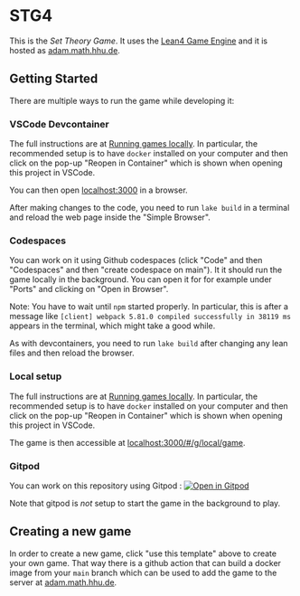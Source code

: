 # STG4

This is the *Set Theory Game*. It uses the [Lean4 Game Engine](https://github.com/leanprover-community/lean4game) and it is hosted as [adam.math.hhu.de](https://adam.math.hhu.de).

## Getting Started

There are multiple ways to run the game while developing it:

### VSCode Devcontainer

The full instructions are at [Running games locally](https://github.com/leanprover-community/lean4game/blob/main/DOCUMENTATION.md#running-games-locally).
In particular, the recommended setup is to have `docker` installed on your computer
and then click on the pop-up "Reopen in Container" which is shown when
opening this project in VSCode.

You can then open [localhost:3000](http://localhost:3000) in a browser.

After making changes to the code, you need to run `lake build` in a terminal and
reload the web page inside the "Simple Browser".

### Codespaces

You can work on it using Github codespaces (click "Code" and then "Codespaces" and then "create codespace on main"). It it should run the game locally in the background. You can open it for for example under "Ports" and clicking on
"Open in Browser".

Note: You have to wait until `npm` started properly.
In particular, this is after a message like
`[client] webpack 5.81.0 compiled successfully in 38119 ms` appears in the terminal, which might take a good while.

As with devcontainers, you need to run `lake build` after changing any lean files and then reload the browser.

### Local setup

The full instructions are at [Running games locally](https://github.com/leanprover-community/lean4game/blob/main/DOCUMENTATION.md#running-games-locally).
In particular, the recommended setup is to have `docker` installed on your computer
and then click on the pop-up "Reopen in Container" which is shown when
opening this project in VSCode.

The game is then accessible at [localhost:3000/#/g/local/game](http://localhost:3000/#/g/local/game).

### Gitpod

You can work on this repository using Gitpod : [![Open in Gitpod](https://gitpod.io/button/open-in-gitpod.svg)](https://gitpod.io/#https://github.com/hhu-adam/NNG4)

Note that gitpod is *not* setup to start the game in the background to play.


## Creating a new game

In order to create a new game, click "use this template"  above to create your own game. That way there is a github action that can build a docker image from your `main` branch which can be used to add the game to the server at [adam.math.hhu.de](https://adam.math.hhu.de).
